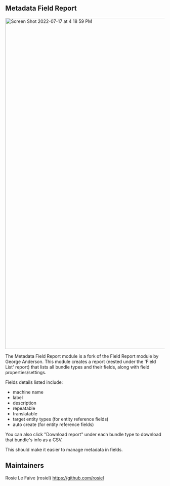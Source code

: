 ## Metadata Field Report

<img width="1042" alt="Screen Shot 2022-07-17 at 4 18 59 PM" src="https://user-images.githubusercontent.com/1943338/179421494-16023f9e-fe83-45bc-9db1-71baa4e5bd6a.png">

The Metadata Field Report module is a fork of the Field Report 
module by George Anderson. This module creates a report (nested
under the 'Field List' report) that lists all bundle types and 
their fields, along with field properties/settings. 

Fields details listed include:
- machine name
- label
- description
- repeatable
- translatable
- target entity types (for entity reference fields)
- auto create (for entity reference fields)

You can also click "Download report" under each bundle 
type to download that bundle's info as a CSV.

This should make it easier to manage metadata in fields.

## Maintainers

Rosie Le Faive (rosiel)
https://github.com/rosiel
